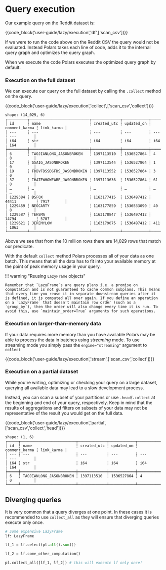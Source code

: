 # Query execution

Our example query on the Reddit dataset is:

{{code_block('user-guide/lazy/execution','df',['scan_csv'])}}

If we were to run the code above on the Reddit CSV the query would not be evaluated. Instead Polars
takes each line of code, adds it to the internal query graph and optimizes the query graph.

When we execute the code Polars executes the optimized query graph by default.

### Execution on the full dataset

We can execute our query on the full dataset by calling the `.collect` method on the query.

{{code_block('user-guide/lazy/execution','collect',['scan_csv','collect'])}}

```text
shape: (14_029, 6)
┌─────────┬───────────────────────────┬─────────────┬────────────┬───────────────┬────────────┐
│ id      ┆ name                      ┆ created_utc ┆ updated_on ┆ comment_karma ┆ link_karma │
│ ---     ┆ ---                       ┆ ---         ┆ ---        ┆ ---           ┆ ---        │
│ i64     ┆ str                       ┆ i64         ┆ i64        ┆ i64           ┆ i64        │
╞═════════╪═══════════════════════════╪═════════════╪════════════╪═══════════════╪════════════╡
│ 6       ┆ TAOJIANLONG_JASONBROKEN   ┆ 1397113510  ┆ 1536527864 ┆ 4             ┆ 0          │
│ 17      ┆ SSAIG_JASONBROKEN         ┆ 1397113544  ┆ 1536527864 ┆ 1             ┆ 0          │
│ 19      ┆ FDBVFDSSDGFDS_JASONBROKEN ┆ 1397113552  ┆ 1536527864 ┆ 3             ┆ 0          │
│ 37      ┆ IHATEWHOWEARE_JASONBROKEN ┆ 1397113636  ┆ 1536527864 ┆ 61            ┆ 0          │
│ …       ┆ …                         ┆ …           ┆ …          ┆ …             ┆ …          │
│ 1229384 ┆ DSFOX                     ┆ 1163177415  ┆ 1536497412 ┆ 44411         ┆ 7917       │
│ 1229459 ┆ NEOCARTY                  ┆ 1163177859  ┆ 1536533090 ┆ 40            ┆ 0          │
│ 1229587 ┆ TEHSMA                    ┆ 1163178847  ┆ 1536497412 ┆ 14794         ┆ 5707       │
│ 1229621 ┆ JEREMYLOW                 ┆ 1163179075  ┆ 1536497412 ┆ 411           ┆ 1063       │
└─────────┴───────────────────────────┴─────────────┴────────────┴───────────────┴────────────┘
```

Above we see that from the 10 million rows there are 14,029 rows that match our predicate.

With the default `collect` method Polars processes all of your data as one batch. This means that
all the data has to fit into your available memory at the point of peak memory usage in your query.

!!! warning "Reusing `LazyFrame` objects"

    Remember that `LazyFrame`s are query plans i.e. a promise on computation and is not guaranteed to cache common subplans. This means that every time you reuse it in separate downstream queries after it is defined, it is computed all over again. If you define an operation on a `LazyFrame` that doesn't maintain row order (such as a `group_by`), then the order will also change every time it is run. To avoid this, use `maintain_order=True` arguments for such operations.

### Execution on larger-than-memory data

If your data requires more memory than you have available Polars may be able to process the data in
batches using _streaming_ mode. To use streaming mode you simply pass the `engine="streaming"`
argument to `collect`

{{code_block('user-guide/lazy/execution','stream',['scan_csv','collect'])}}

### Execution on a partial dataset

While you're writing, optimizing or checking your query on a large dataset, querying all available
data may lead to a slow development process.

Instead, you can scan a subset of your partitions or use `.head`/`.collect` at the beginning and end
of your query, respectively. Keep in mind that the results of aggregations and filters on subsets of
your data may not be representative of the result you would get on the full data.

{{code_block('user-guide/lazy/execution','partial',['scan_csv','collect','head'])}}

```text
shape: (1, 6)
┌─────┬─────────────────────────┬─────────────┬────────────┬───────────────┬────────────┐
│ id  ┆ name                    ┆ created_utc ┆ updated_on ┆ comment_karma ┆ link_karma │
│ --- ┆ ---                     ┆ ---         ┆ ---        ┆ ---           ┆ ---        │
│ i64 ┆ str                     ┆ i64         ┆ i64        ┆ i64           ┆ i64        │
╞═════╪═════════════════════════╪═════════════╪════════════╪═══════════════╪════════════╡
│ 6   ┆ TAOJIANLONG_JASONBROKEN ┆ 1397113510  ┆ 1536527864 ┆ 4             ┆ 0          │
└─────┴─────────────────────────┴─────────────┴────────────┴───────────────┴────────────┘
```

## Diverging queries

It is very common that a query diverges at one point. In these cases it is recommended to use
`collect_all` as they will ensure that diverging queries execute only once.

```python
# Some expensive LazyFrame
lf: LazyFrame

lf_1 = lf.select(pl.all().sum())

lf_2 = lf.some_other_computation()

pl.collect_all([lf_1, lf_2]) # this will execute lf only once!
```
